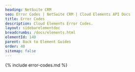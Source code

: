 ```yaml
---
heading: NetSuite CRM
seo: Error Codes | NetSuite CRM | Cloud Elements API Docs
title: Error Codes
description: Cloud Elements Error Codes.
layout: sidebarelementdoc
breadcrumbs: /docs/elements.html
elementId: 140
parent: Back to Element Guides
order: 40
sitemap: false
---
```


{% include error-codes.md %}
